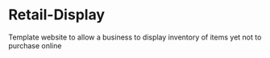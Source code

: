 # Retail-Display
Template website to allow a business to display inventory of items yet not to purchase online
